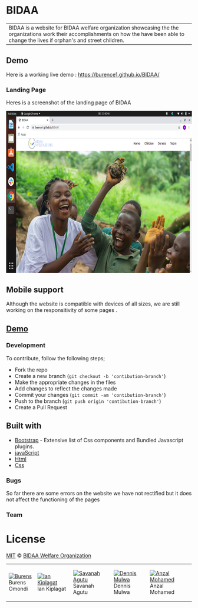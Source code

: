 # BIDAA
<table>
<tr>
<td>
 BIDAA is a website for BIDAA welfare organization showcasing the the organizations work their accomplishments on how the have been able to change the lives if orphan's and street children. 
</td>
</tr>
</table>


## Demo
Here is a working live demo :  https://burence1.github.io/BIDAA/

### Landing Page
Heres is a screenshot of the landing page of BIDAA

<img src="images/screenshot.png" width="900px" height="440px">


## Mobile support
Although the website is compatible with devices of all sizes, we are still working on the responsitivity of some pages .


## [Demo](https://burence1.github.io/BIDAA/) 

### Development
To contribute, follow the following steps;

- Fork the repo
- Create a new branch (`git checkout -b 'contibution-branch'`)
- Make the appropriate changes in the files
- Add changes to reflect the changes made
- Commit your changes (`git commit -am 'contibution-branch'`)
- Push to the branch (`git push origin 'contibution-branch'`)
- Create a Pull Request 


## Built with 
- [Bootstrap](http://getbootstrap.com/) - Extensive list of Css components and  Bundled Javascript plugins.
- [javaScript]()
- [Html]() 
- [Css]() 


### Bugs
So far there are some errors on the website we have not rectified but it does not affect the functioning of the pages

### Team
<table>
<tr>
<td>

[![Burens](https://avatars.githubusercontent.com/u/53422530?s=400&u=b3d9704892a4a68c8447d3a1bbae5f081c46dd63&v=4)](https://github.com/Burence1)  
Burens Omondi
</td>


<td>

[ ![Ian Kiplagat](https://avatars.githubusercontent.com/u/78469773?s=400&u=c5ada583a0141c124599d4893b8a189c04216711&v=4)](https://github.com/kasparov-creat) 
Ian Kiplagat
</td>

<td>

[ ![Savanah Agutu](https://avatars.githubusercontent.com/u/62004236?s=400&u=669ad00a09d4701962ad31a24061963402a6ea3a&v=4)](https://github.com/savanahatieno)
Savanah Agutu
</td>



<td>

[ ![Dennis Mulwa](https://avatars.githubusercontent.com/u/78588564?s=400&v=4)](https://github.com/dennismulwablessed2) 
Dennis Mulwa
</td>

<td>

[ ![Anzal Mohamed]()](https://github.com/anzalmohamed) 
Anzal Mohamed
</td>
</tr>

# License

[MIT](https://choosealicense.com/licenses/mit/) © [BIDAA Welfare Organization](https://github.com/Burence1/BIDAA)
